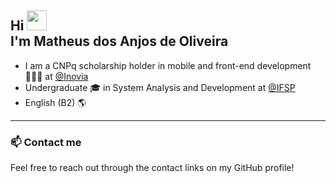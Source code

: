 <h2 align="left">Hi <img src="https://raw.githubusercontent.com/kaueMarques/kaueMarques/master/hi.gif" width="32"><br> I'm Matheus dos Anjos de Oliveira</h2>

- I am a CNPq scholarship holder in mobile and front-end development 👨🏻‍💻 at [@Inovia](https://inoviacorp.ai/)
- Undergraduate 🎓 in System Analysis and Development at [@IFSP](https://portal.cmp.ifsp.edu.br/)
- English (B2) 🌎

---

### 📫 Contact me

Feel free to reach out through the contact links on my GitHub profile!
